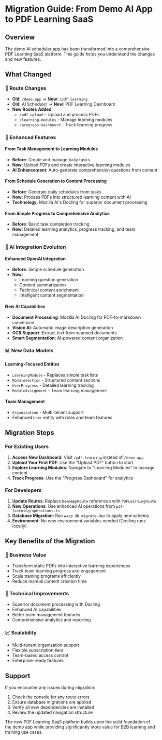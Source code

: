 # Migration Guide: From Demo AI App to PDF Learning SaaS

## Overview

The demo AI scheduler app has been transformed into a comprehensive PDF Learning SaaS platform. This guide helps you understand the changes and new features.

## What Changed

### 🔄 Route Changes
- **Old**: `/demo-app` → **New**: `/pdf-learning`
- **Old**: AI Scheduler → **New**: PDF Learning Dashboard
- **New Routes Added**:
  - `/pdf-upload` - Upload and process PDFs
  - `/learning-modules` - Manage learning modules
  - `/progress-dashboard` - Track learning progress

### 🚀 Enhanced Features

#### From Task Management to Learning Modules
- **Before**: Create and manage daily tasks
- **Now**: Upload PDFs and create interactive learning modules
- **AI Enhancement**: Auto-generate comprehension questions from content

#### From Schedule Generation to Content Processing
- **Before**: Generate daily schedules from tasks
- **Now**: Process PDFs into structured learning content with AI
- **Technology**: Mozilla AI's Docling for superior document processing

#### From Simple Progress to Comprehensive Analytics
- **Before**: Basic task completion tracking
- **Now**: Detailed learning analytics, progress tracking, and team management

### 🧠 AI Integration Evolution

#### Enhanced OpenAI Integration
- **Before**: Simple schedule generation
- **Now**: 
  - Learning question generation
  - Content summarization
  - Technical content enrichment
  - Intelligent content segmentation

#### New AI Capabilities
- **Document Processing**: Mozilla AI Docling for PDF-to-markdown conversion
- **Vision AI**: Automatic image description generation
- **OCR Support**: Extract text from scanned documents
- **Smart Segmentation**: AI-powered content organization

### 📊 New Data Models

#### Learning-Focused Entities
- `LearningModule` - Replaces simple task lists
- `ModuleSection` - Structured content sections
- `UserProgress` - Detailed learning tracking
- `ModuleAssignment` - Team learning management

#### Team Management
- `Organization` - Multi-tenant support
- Enhanced `User` entity with roles and team features

## Migration Steps

### For Existing Users

1. **Access New Dashboard**: Visit `/pdf-learning` instead of `/demo-app`
2. **Upload Your First PDF**: Use the "Upload PDF" button to start
3. **Explore Learning Modules**: Navigate to "Learning Modules" to manage content
4. **Track Progress**: Use the "Progress Dashboard" for analytics

### For Developers

1. **Update Routes**: Replace `DemoAppRoute` references with `PDFLearningRoute`
2. **New Operations**: Use enhanced AI operations from `pdf-learning/operations.ts`
3. **Database Migration**: Run `wasp db migrate-dev` to apply new schema
4. **Environment**: No new environment variables needed (Docling runs locally)

## Key Benefits of the Migration

### 🎯 Business Value
- Transform static PDFs into interactive learning experiences
- Track team learning progress and engagement
- Scale training programs efficiently
- Reduce manual content creation time

### 🔧 Technical Improvements
- Superior document processing with Docling
- Enhanced AI capabilities
- Better team management features
- Comprehensive analytics and reporting

### 📈 Scalability
- Multi-tenant organization support
- Flexible subscription tiers
- Team-based access control
- Enterprise-ready features

## Support

If you encounter any issues during migration:
1. Check the console for any route errors
2. Ensure database migrations are applied
3. Verify all new dependencies are installed
4. Review the updated navigation structure

The new PDF Learning SaaS platform builds upon the solid foundation of the demo app while providing significantly more value for B2B learning and training use cases.